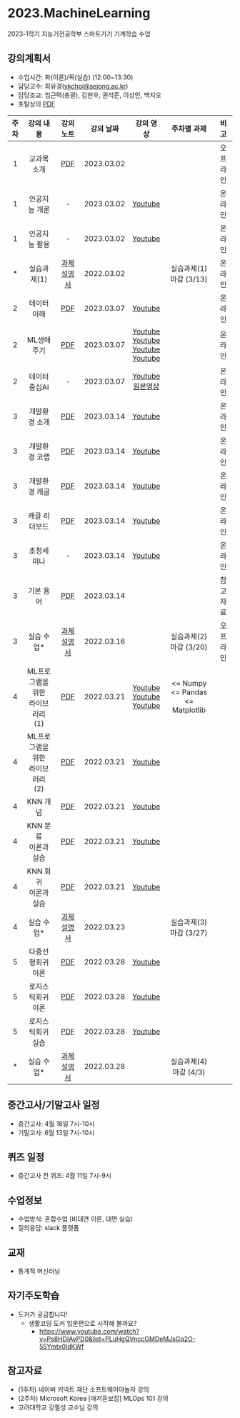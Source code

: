 # 2023.MachineLearning
2023-1학기 지능기전공학부 스마트기기 기계학습 수업


## 강의계획서
- 수업시간: 화(이론)/목(실습) (12:00~13:30) 
- 담당교수: 최유경(ykchoi@sejong.ac.kr)
- 담당조교: 임근택(총괄), 김현우, 권석준, 이상인, 백지오 
- 포탈상의 [PDF](https://github.com/sejongresearch/2023.MachineLearning/blob/main/%E1%84%80%E1%85%A1%E1%86%BC%E1%84%8B%E1%85%B4%E1%84%80%E1%85%A8%E1%84%92%E1%85%AC%E1%86%A8%E1%84%89%E1%85%A5(%E1%84%80%E1%85%B5%E1%84%80%E1%85%A8%E1%84%92%E1%85%A1%E1%86%A8%E1%84%89%E1%85%B3%E1%86%B8).pdf)

| 주차 | 강의 내용 | 강의 노트 | 강의 날짜 |  강의 영상 | 주차별 과제 | 비고 | 
|:---:|:---:|:---:|:---:|:---:|:---:|:---:|  
| 1 | 교과목 소개  | [PDF](https://github.com/sejongresearch/2023.MachineLearning/blob/main/LectureNote/%5B%E1%84%80%E1%85%B5%E1%84%80%E1%85%A8%E1%84%92%E1%85%A1%E1%86%A8%E1%84%89%E1%85%B3%E1%86%B8%5D%5B1%E1%84%8C%E1%85%AE%E1%84%8E%E1%85%A1%5D%20%E1%84%80%E1%85%AA%E1%84%86%E1%85%A9%E1%86%A8%E1%84%89%E1%85%A9%E1%84%80%E1%85%A2_20230302.pdf) | 2023.03.02 |  |  | 오프라인 |
| 1 | 인공지능 개론 | - | 2023.03.02 | [Youtube](https://youtu.be/PNs8j_HTn38) |  | 온라인 |
| 1 | 인공지능 활용 | - | 2023.03.02 | [Youtube](https://youtu.be/Y4y8xE99gH4) |  | 온라인 |
| * | 실습과제(1) | [과제설명서](https://github.com/sejongresearch/2023.MachineLearning/blob/main/HW/1%EC%A3%BC%EC%B0%A8/w1p1.md) | 2022.03.02 |  | 실습과제(1) 마감 (3/13) | 온라인 |
| 2 | 데이터 이해 | [PDF](https://github.com/sejongresearch/2023.MachineLearning/blob/main/LectureNote/%5B%E1%84%80%E1%85%B5%E1%84%80%E1%85%A8%E1%84%92%E1%85%A1%E1%86%A8%E1%84%89%E1%85%B3%E1%86%B8%5D%5B2%E1%84%8C%E1%85%AE%E1%84%8E%E1%85%A1%5D%20%E1%84%83%E1%85%A6%E1%84%8B%E1%85%B5%E1%84%90%E1%85%A5%E1%84%8B%E1%85%B5%E1%84%92%E1%85%A2.pdf)| 2023.03.07 | [Youtube](https://youtu.be/8Slytu_QemE) |  | 온라인 |
| 2 | ML생애주기 | [PDF](https://github.com/sejongresearch/2023.MachineLearning/blob/main/LectureNote/%5B%E1%84%80%E1%85%B5%E1%84%80%E1%85%A8%E1%84%92%E1%85%A1%E1%86%A8%E1%84%89%E1%85%B3%E1%86%B8%5D%5B2%E1%84%8C%E1%85%AE%E1%84%8E%E1%85%A1%5D%20ML%E1%84%89%E1%85%A2%E1%86%BC%E1%84%8B%E1%85%A2%E1%84%8C%E1%85%AE%E1%84%80%E1%85%B5.pdf) | 2023.03.07 | [Youtube](https://youtu.be/QwmD655rcI8) <br> [Youtube](https://youtu.be/NL37i3XWZEo) <br> [Youtube](https://youtu.be/YOpKQ0NXQvU) <br> [Youtube](https://youtu.be/f0AKXARElrM) |   | 온라인 |
| 2 | 데이터중심AI | - | 2023.03.07 | [Youtube](https://youtu.be/F0XDFTcoWA4) <br> [원본영상](https://youtu.be/06-AZXmwHjo)  |  | 온라인 |
| 3 | 개발환경 소개 | [PDF](https://github.com/sejongresearch/2023.MachineLearning/blob/main/LectureNote/%5B%E1%84%80%E1%85%B5%E1%84%80%E1%85%A8%E1%84%92%E1%85%A1%E1%86%A8%E1%84%89%E1%85%B3%E1%86%B8%5D%5B3%E1%84%8C%E1%85%AE%E1%84%8E%E1%85%A1%5D%5B1%E1%84%87%E1%85%AE%5D%20AI%E1%84%91%E1%85%B3%E1%84%85%E1%85%A9%E1%84%80%E1%85%B3%E1%84%85%E1%85%A2%E1%84%86%E1%85%B5%E1%86%BC%E1%84%8B%E1%85%B3%E1%86%AF%20%E1%84%8B%E1%85%B1%E1%84%92%E1%85%A1%E1%86%AB%20%E1%84%80%E1%85%A2%E1%84%87%E1%85%A1%E1%86%AF%E1%84%92%E1%85%AA%E1%86%AB%E1%84%80%E1%85%A7%E1%86%BC%20(2023).pdf) | 2023.03.14 | [Youtube](https://www.youtube.com/watch?v=VkEnpbMScT8)   |  | 온라인 |
| 3 | 개발환경 코랩 | [PDF](https://github.com/sejongresearch/2023.MachineLearning/blob/main/LectureNote/%5B%E1%84%80%E1%85%B5%E1%84%80%E1%85%A8%E1%84%92%E1%85%A1%E1%86%A8%E1%84%89%E1%85%B3%E1%86%B8%5D%5B3%E1%84%8C%E1%85%AE%E1%84%8E%E1%85%A1%5D%5B2%E1%84%87%E1%85%AE%5D%20%E1%84%91%E1%85%A5%E1%84%87%E1%85%B3%E1%86%AF%E1%84%85%E1%85%B5%E1%86%A8%20%E1%84%8F%E1%85%B3%E1%86%AF%E1%84%85%E1%85%A1%E1%84%8B%E1%85%AE%E1%84%83%E1%85%B3%20%E1%84%80%E1%85%A2%E1%84%87%E1%85%A1%E1%86%AF%E1%84%92%E1%85%AA%E1%86%AB%E1%84%80%E1%85%A7%E1%86%BC%20(%E1%84%8F%E1%85%A9%E1%84%85%E1%85%A2%E1%86%B8).pdf) | 2023.03.14 | [Youtube](https://youtu.be/TY5mtE1q7dw)   |  | 온라인 |
| 3 | 개발환경 캐글 | [PDF](https://github.com/sejongresearch/2023.MachineLearning/blob/main/LectureNote/%5B%E1%84%80%E1%85%B5%E1%84%80%E1%85%A8%E1%84%92%E1%85%A1%E1%86%A8%E1%84%89%E1%85%B3%E1%86%B8%5D%5B3%E1%84%8C%E1%85%AE%E1%84%8E%E1%85%A1%5D%5B3%E1%84%87%E1%85%AE%5D%20%E1%84%91%E1%85%A5%E1%84%87%E1%85%B3%E1%86%AF%E1%84%85%E1%85%B5%E1%86%A8%20%E1%84%8F%E1%85%B3%E1%86%AF%E1%84%85%E1%85%A1%E1%84%8B%E1%85%AE%E1%84%83%E1%85%B3%20%E1%84%80%E1%85%A2%E1%84%87%E1%85%A1%E1%86%AF%E1%84%92%E1%85%AA%E1%86%AB%E1%84%80%E1%85%A7%E1%86%BC%20(%E1%84%8F%E1%85%A2%E1%84%80%E1%85%B3%E1%86%AF).pdf) | 2023.03.14 | [Youtube](https://youtu.be/cYSxeHo8DYA)   |  | 온라인 |
| 3 | 캐글 리더보드 | [PDF](https://github.com/sejongresearch/2023.MachineLearning/blob/main/LectureNote/%5B%E1%84%80%E1%85%B5%E1%84%80%E1%85%A8%E1%84%92%E1%85%A1%E1%86%A8%E1%84%89%E1%85%B3%E1%86%B8%5D%5B3%E1%84%8C%E1%85%AE%E1%84%8E%E1%85%A1%5D%5B4%E1%84%87%E1%85%AE%5D%20%E1%84%8F%E1%85%A2%E1%84%80%E1%85%B3%E1%86%AF%E1%84%91%E1%85%B3%E1%86%AF%E1%84%85%E1%85%A2%E1%86%BA%E1%84%91%E1%85%A9%E1%86%B7%E1%84%8B%E1%85%A6%20%E1%84%83%E1%85%A1%E1%86%B8%E1%84%8B%E1%85%A1%E1%86%AB%E1%84%8C%E1%85%A6%E1%84%8E%E1%85%AE%E1%86%AF%E1%84%92%E1%85%A1%E1%84%80%E1%85%B5.pdf) | 2023.03.14 | [Youtube](https://youtu.be/KM3D4qG6XiY)   |  | 온라인 |
| 3 | 초청세미나 | - | 2023.03.14 | [Youtube](https://youtu.be/UXipfbzVkMs)   |  | 온라인 |
| 3 | 기본 용어 | [PDF](https://github.com/sejongresearch/2023.MachineLearning/blob/main/LectureNote/%5B%E1%84%80%E1%85%B5%E1%84%80%E1%85%A8%E1%84%92%E1%85%A1%E1%86%A8%E1%84%89%E1%85%B3%E1%86%B8%5D%5B3%E1%84%8C%E1%85%AE%E1%84%8E%E1%85%A1%5D%5B5%E1%84%87%E1%85%AE%5D%20AI%E1%84%91%E1%85%B3%E1%84%85%E1%85%A9%E1%84%80%E1%85%B3%E1%84%85%E1%85%A2%E1%84%86%E1%85%B5%E1%86%BC%E1%84%8B%E1%85%B3%E1%86%AF%20%E1%84%8B%E1%85%B1%E1%84%92%E1%85%A1%E1%86%AB%20%E1%84%80%E1%85%B5%E1%84%87%E1%85%A9%E1%86%AB%E1%84%8B%E1%85%AD%E1%86%BC%E1%84%8B%E1%85%A5%20(%E1%84%8E%E1%85%A1%E1%86%B7%E1%84%80%E1%85%A9%E1%84%8B%E1%85%AD%E1%86%BC).pdf) | 2023.03.14 |    |  | 참고자료 |
| 3 | 실습 수업* | [과제설명서](https://github.com/sejongresearch/2023.MachineLearning/tree/main/HW/3%EC%A3%BC%EC%B0%A8#readme) | 2022.03.16 |  | 실습과제(2) 마감 (3/20) | 오프라인 |
| 4 | ML프로그램을위한 <br> 라이브러리 (1) | [PDF](https://github.com/sejongresearch/2023.MachineLearning/blob/main/LectureNote/%5B%EA%B8%B0%EA%B3%84%ED%95%99%EC%8A%B5%5D%5B4%EC%A3%BC%EC%B0%A8%5D%20ML%ED%94%84%EB%A1%9C%EA%B7%B8%EB%9E%98%EB%B0%8D%EC%9D%84%20%EC%9C%84%ED%95%9C%20%EB%9D%BC%EC%9D%B4%EB%B8%8C%EB%9F%AC%EB%A6%AC1.pdf)| 2022.03.21 | [Youtube](https://youtu.be/xEXzE0oWFvw) <br> [Youtube](https://youtu.be/sFJyzPD4rw0) <br> [Youtube](https://youtu.be/6C8DLhypvp4) |<= Numpy <br> <= Pandas <br> <= Matplotlib   |  |
| 4 | ML프로그램을위한 <br> 라이브러리 (2) | [PDF](https://github.com/sejongresearch/2023.MachineLearning/blob/main/LectureNote/%5B%EA%B8%B0%EA%B3%84%ED%95%99%EC%8A%B5%5D%5B4%EC%A3%BC%EC%B0%A8%5D%20ML%ED%94%84%EB%A1%9C%EA%B7%B8%EB%9E%98%EB%B0%8D%EC%9D%84%20%EC%9C%84%ED%95%9C%20%EB%9D%BC%EC%9D%B4%EB%B8%8C%EB%9F%AC%EB%A6%AC2.pdf)| 2022.03.21 | [Youtube](https://youtu.be/q6S3XFrc8KY) |  | |
| 4 | KNN 개념 | [PDF](https://github.com/sejongresearch/2023.MachineLearning/blob/main/LectureNote/%5B%EA%B8%B0%EA%B3%84%ED%95%99%EC%8A%B5%5D%5B4%EC%A3%BC%EC%B0%A8%5D%20KNN%20%EA%B0%9C%EB%85%90.pdf)| 2022.03.21 | [Youtube](https://youtu.be/wCW2ZVn01J0) |  | |
| 4 | KNN 분류 <br> 이론과 실습 | [PDF](https://github.com/sejongresearch/2023.MachineLearning/blob/main/LectureNote/%5B%EA%B8%B0%EA%B3%84%ED%95%99%EC%8A%B5%5D%5B4%EC%A3%BC%EC%B0%A8%5D%20KNN%20%EB%B6%84%EB%A5%98%20%EC%9D%B4%EB%A1%A0%20%EB%B0%8F%20%EC%8B%A4%EC%8A%B5.pdf)| 2022.03.21 | [Youtube](https://youtu.be/rNg_qtaMFyQ) |  | |
| 4 | KNN 회귀 <br> 이론과 실습 | [PDF](https://github.com/sejongresearch/2023.MachineLearning/blob/main/LectureNote/%5B%EA%B8%B0%EA%B3%84%ED%95%99%EC%8A%B5%5D%5B4%EC%A3%BC%EC%B0%A8%5D%20KNN%20%ED%9A%8C%EA%B7%80%20%EC%9D%B4%EB%A1%A0%20%EB%B0%8F%20%EC%8B%A4%EC%8A%B5.pdf)| 2022.03.21 | [Youtube](https://youtu.be/KWbKjV1VmXc) |  | |
| 4 | 실습 수업*  | [과제설명서](https://github.com/sejongresearch/2023.MachineLearning/blob/main/HW/4%EC%A3%BC%EC%B0%A8/Readme.md) | 2022.03.23 |  | 실습과제(3) 마감 (3/27) | |
| 5 | 다중선형회귀 이론 | [PDF](https://github.com/sejongresearch/2023.MachineLearning/blob/main/LectureNote/%5B%EA%B8%B0%EA%B3%84%ED%95%99%EC%8A%B5%5D%5B5%EC%A3%BC%EC%B0%A8%5D%20%EB%8B%A4%EC%A4%91%EC%84%A0%ED%98%95%ED%9A%8C%EA%B7%80%20%EC%9D%B4%EB%A1%A0.pdf)| 2022.03.28 | [Youtube](https://youtu.be/HJqGYn_8oIg) |  | |
| 5 | 로지스틱회귀 이론 | [PDF](https://github.com/sejongresearch/2023.MachineLearning/blob/main/LectureNote/%5B%EA%B8%B0%EA%B3%84%ED%95%99%EC%8A%B5%5D%5B5%EC%A3%BC%EC%B0%A8%5D%20%EB%A1%9C%EC%A7%80%EC%8A%A4%ED%8B%B1%ED%9A%8C%EA%B7%80%20%EC%9D%B4%EB%A1%A0.pdf)| 2022.03.28 | [Youtube](https://youtu.be/q0n9FG_I8lQ) |  | |
| 5 | 로지스틱회귀 실습 | [PDF](https://github.com/sejongresearch/2023.MachineLearning/blob/main/LectureNote/%5B%EA%B8%B0%EA%B3%84%ED%95%99%EC%8A%B5%5D%5B5%EC%A3%BC%EC%B0%A8%5D%20%EB%A1%9C%EC%A7%80%EC%8A%A4%ED%8B%B1%ED%9A%8C%EA%B7%80%20%EC%8B%A4%EC%8A%B5.pdf)| 2022.03.28 | [Youtube](https://youtu.be/yFVfj211q3Q) |  | |
| * | 실습 수업*	  | [과제설명서](https://github.com/sejongresearch/2023.MachineLearning/blob/main/HW/5%EC%A3%BC%EC%B0%A8/Readme.md) | 2022.03.28 |  | 실습과제(4) 마감 (4/3) | |

## 중간고사/기말고사 일정
- 중간고사: 4월 18일 7시-10시 
- 기말고사: 6월 13일 7시-10시

## 퀴즈 일정
- 중간고사 전 퀴즈: 4월 11일 7시-9시

## 수업정보
- 수업방식: 혼합수업 (비대면 이론, 대면 실습) 
- 질의응답: slack 플랫폼


## 교재
- 통계적 머신러닝 

## 자기주도학습
- 도커가 궁금합니다!
  - 생활코딩 도커 입문편으로 시작해 볼까요? 
    - https://www.youtube.com/watch?v=Ps8HDIAyPD0&list=PLuHgQVnccGMDeMJsGq2O-55Ymtx0IdKWf


## 참고자료
- (1주차) 네이버 키넥트 재단 소프트웨어야놀자 강의
- (2주차) Microsoft Korea [애저듣보잡] MLOps 101 강의
- 고려대학교 강필성 교수님 강의
